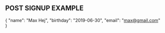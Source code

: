 ## POST SIGNUP EXAMPLE
{
	"name": "Max Hej",
    "birthday": "2019-06-30",
    "email": "max@gmail.com"
}
